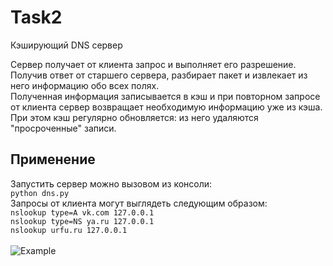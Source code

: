 # Task2
Кэширующий DNS сервер

Сервер получает от клиента запрос и выполняет его разрешение.<br>
Получив ответ от старшего сервера, разбирает пакет и извлекает из него информацию обо всех полях. <br>
Полученная информация записывается в кэш и при повторном запросе от клиента сервер возвращает необходимую информацию уже из кэша. <br>
При этом кэш регулярно обновляется: из него удаляются "просроченные" записи.

## Применение
Запустить сервер можно вызовом из консоли:<br>
`python dns.py`<br>
Запросы от клиента могут выглядеть следующим образом: <br>
`nslookup type=A vk.com 127.0.0.1`<br>
`nslookup type=NS ya.ru 127.0.0.1`<br>
`nslookup urfu.ru 127.0.0.1`<br><br>
![Example](https://github.com/Alina200207/Task2/blob/master/animation%20(3).gif)
